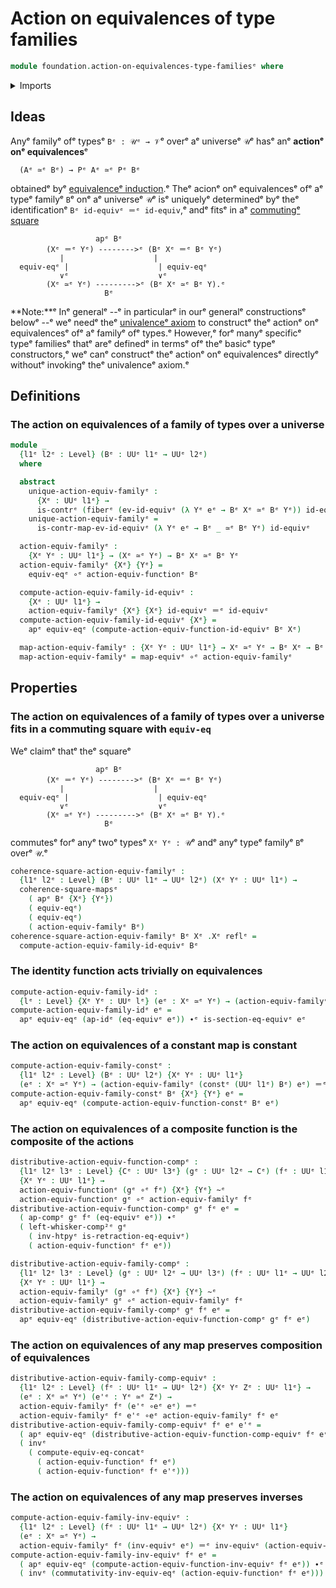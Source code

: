 # Action on equivalences of type families

```agda
module foundation.action-on-equivalences-type-familiesᵉ where
```

<details><summary>Imports</summary>

```agda
open import foundation.action-on-equivalences-functionsᵉ
open import foundation.action-on-identifications-functionsᵉ
open import foundation.equivalence-inductionᵉ
open import foundation.univalenceᵉ
open import foundation.universe-levelsᵉ
open import foundation.whiskering-higher-homotopies-compositionᵉ

open import foundation-core.commuting-squares-of-mapsᵉ
open import foundation-core.constant-mapsᵉ
open import foundation-core.contractible-typesᵉ
open import foundation-core.equivalencesᵉ
open import foundation-core.fibers-of-mapsᵉ
open import foundation-core.function-typesᵉ
open import foundation-core.homotopiesᵉ
open import foundation-core.identity-typesᵉ
```

</details>

## Ideas

Anyᵉ familyᵉ ofᵉ typesᵉ `Bᵉ : 𝒰ᵉ → 𝒱`ᵉ overᵉ aᵉ universeᵉ `𝒰`ᵉ hasᵉ anᵉ **actionᵉ onᵉ
equivalences**ᵉ

```text
  (Aᵉ ≃ᵉ Bᵉ) → Pᵉ Aᵉ ≃ᵉ Pᵉ Bᵉ
```

obtainedᵉ byᵉ [equivalenceᵉ induction](foundation.equivalence-induction.md).ᵉ Theᵉ
acionᵉ onᵉ equivalencesᵉ ofᵉ aᵉ typeᵉ familyᵉ `B`ᵉ onᵉ aᵉ universeᵉ `𝒰`ᵉ isᵉ uniquelyᵉ
determinedᵉ byᵉ theᵉ identificationᵉ `Bᵉ id-equivᵉ ＝ᵉ id-equiv`,ᵉ andᵉ fitsᵉ in aᵉ
[commutingᵉ square](foundation.commuting-squares-of-maps.mdᵉ)

```text
                   apᵉ Bᵉ
        (Xᵉ ＝ᵉ Yᵉ) -------->ᵉ (Bᵉ Xᵉ ＝ᵉ Bᵉ Yᵉ)
           |                    |
  equiv-eqᵉ |                    | equiv-eqᵉ
           ∨ᵉ                    ∨ᵉ
        (Xᵉ ≃ᵉ Yᵉ) --------->ᵉ (Bᵉ Xᵉ ≃ᵉ Bᵉ Y).ᵉ
                     Bᵉ
```

**Note:**ᵉ Inᵉ generalᵉ --ᵉ in particularᵉ in ourᵉ generalᵉ constructionsᵉ belowᵉ --ᵉ weᵉ
needᵉ theᵉ [univalenceᵉ axiom](foundation.univalence.mdᵉ) to constructᵉ theᵉ actionᵉ onᵉ
equivalencesᵉ ofᵉ aᵉ familyᵉ ofᵉ types.ᵉ However,ᵉ forᵉ manyᵉ specificᵉ typeᵉ familiesᵉ thatᵉ
areᵉ definedᵉ in termsᵉ ofᵉ theᵉ basicᵉ typeᵉ constructors,ᵉ weᵉ canᵉ constructᵉ theᵉ actionᵉ
onᵉ equivalencesᵉ directlyᵉ withoutᵉ invokingᵉ theᵉ univalenceᵉ axiom.ᵉ

## Definitions

### The action on equivalences of a family of types over a universe

```agda
module _
  {l1ᵉ l2ᵉ : Level} (Bᵉ : UUᵉ l1ᵉ → UUᵉ l2ᵉ)
  where

  abstract
    unique-action-equiv-familyᵉ :
      {Xᵉ : UUᵉ l1ᵉ} →
      is-contrᵉ (fiberᵉ (ev-id-equivᵉ (λ Yᵉ eᵉ → Bᵉ Xᵉ ≃ᵉ Bᵉ Yᵉ)) id-equivᵉ)
    unique-action-equiv-familyᵉ =
      is-contr-map-ev-id-equivᵉ (λ Yᵉ eᵉ → Bᵉ _ ≃ᵉ Bᵉ Yᵉ) id-equivᵉ

  action-equiv-familyᵉ :
    {Xᵉ Yᵉ : UUᵉ l1ᵉ} → (Xᵉ ≃ᵉ Yᵉ) → Bᵉ Xᵉ ≃ᵉ Bᵉ Yᵉ
  action-equiv-familyᵉ {Xᵉ} {Yᵉ} =
    equiv-eqᵉ ∘ᵉ action-equiv-functionᵉ Bᵉ

  compute-action-equiv-family-id-equivᵉ :
    {Xᵉ : UUᵉ l1ᵉ} →
    action-equiv-familyᵉ {Xᵉ} {Xᵉ} id-equivᵉ ＝ᵉ id-equivᵉ
  compute-action-equiv-family-id-equivᵉ {Xᵉ} =
    apᵉ equiv-eqᵉ (compute-action-equiv-function-id-equivᵉ Bᵉ Xᵉ)

  map-action-equiv-familyᵉ : {Xᵉ Yᵉ : UUᵉ l1ᵉ} → Xᵉ ≃ᵉ Yᵉ → Bᵉ Xᵉ → Bᵉ Yᵉ
  map-action-equiv-familyᵉ = map-equivᵉ ∘ᵉ action-equiv-familyᵉ
```

## Properties

### The action on equivalences of a family of types over a universe fits in a commuting square with `equiv-eq`

Weᵉ claimᵉ thatᵉ theᵉ squareᵉ

```text
                   apᵉ Bᵉ
        (Xᵉ ＝ᵉ Yᵉ) -------->ᵉ (Bᵉ Xᵉ ＝ᵉ Bᵉ Yᵉ)
           |                    |
  equiv-eqᵉ |                    | equiv-eqᵉ
           ∨ᵉ                    ∨ᵉ
        (Xᵉ ≃ᵉ Yᵉ) --------->ᵉ (Bᵉ Xᵉ ≃ᵉ Bᵉ Y).ᵉ
                     Bᵉ
```

commutesᵉ forᵉ anyᵉ twoᵉ typesᵉ `Xᵉ Yᵉ : 𝒰`ᵉ andᵉ anyᵉ typeᵉ familyᵉ `B`ᵉ overᵉ `𝒰`.ᵉ

```agda
coherence-square-action-equiv-familyᵉ :
  {l1ᵉ l2ᵉ : Level} (Bᵉ : UUᵉ l1ᵉ → UUᵉ l2ᵉ) (Xᵉ Yᵉ : UUᵉ l1ᵉ) →
  coherence-square-mapsᵉ
    ( apᵉ Bᵉ {Xᵉ} {Yᵉ})
    ( equiv-eqᵉ)
    ( equiv-eqᵉ)
    ( action-equiv-familyᵉ Bᵉ)
coherence-square-action-equiv-familyᵉ Bᵉ Xᵉ .Xᵉ reflᵉ =
  compute-action-equiv-family-id-equivᵉ Bᵉ
```

### The identity function acts trivially on equivalences

```agda
compute-action-equiv-family-idᵉ :
  {lᵉ : Level} {Xᵉ Yᵉ : UUᵉ lᵉ} (eᵉ : Xᵉ ≃ᵉ Yᵉ) → (action-equiv-familyᵉ idᵉ eᵉ) ＝ᵉ eᵉ
compute-action-equiv-family-idᵉ eᵉ =
  apᵉ equiv-eqᵉ (ap-idᵉ (eq-equivᵉ eᵉ)) ∙ᵉ is-section-eq-equivᵉ eᵉ
```

### The action on equivalences of a constant map is constant

```agda
compute-action-equiv-family-constᵉ :
  {l1ᵉ l2ᵉ : Level} (Bᵉ : UUᵉ l2ᵉ) {Xᵉ Yᵉ : UUᵉ l1ᵉ}
  (eᵉ : Xᵉ ≃ᵉ Yᵉ) → (action-equiv-familyᵉ (constᵉ (UUᵉ l1ᵉ) Bᵉ) eᵉ) ＝ᵉ id-equivᵉ
compute-action-equiv-family-constᵉ Bᵉ {Xᵉ} {Yᵉ} eᵉ =
  apᵉ equiv-eqᵉ (compute-action-equiv-function-constᵉ Bᵉ eᵉ)
```

### The action on equivalences of a composite function is the composite of the actions

```agda
distributive-action-equiv-function-compᵉ :
  {l1ᵉ l2ᵉ l3ᵉ : Level} {Cᵉ : UUᵉ l3ᵉ} (gᵉ : UUᵉ l2ᵉ → Cᵉ) (fᵉ : UUᵉ l1ᵉ → UUᵉ l2ᵉ)
  {Xᵉ Yᵉ : UUᵉ l1ᵉ} →
  action-equiv-functionᵉ (gᵉ ∘ᵉ fᵉ) {Xᵉ} {Yᵉ} ~ᵉ
  action-equiv-functionᵉ gᵉ ∘ᵉ action-equiv-familyᵉ fᵉ
distributive-action-equiv-function-compᵉ gᵉ fᵉ eᵉ =
  ( ap-compᵉ gᵉ fᵉ (eq-equivᵉ eᵉ)) ∙ᵉ
  ( left-whisker-comp²ᵉ gᵉ
    ( inv-htpyᵉ is-retraction-eq-equivᵉ)
    ( action-equiv-functionᵉ fᵉ eᵉ))

distributive-action-equiv-family-compᵉ :
  {l1ᵉ l2ᵉ l3ᵉ : Level} (gᵉ : UUᵉ l2ᵉ → UUᵉ l3ᵉ) (fᵉ : UUᵉ l1ᵉ → UUᵉ l2ᵉ)
  {Xᵉ Yᵉ : UUᵉ l1ᵉ} →
  action-equiv-familyᵉ (gᵉ ∘ᵉ fᵉ) {Xᵉ} {Yᵉ} ~ᵉ
  action-equiv-familyᵉ gᵉ ∘ᵉ action-equiv-familyᵉ fᵉ
distributive-action-equiv-family-compᵉ gᵉ fᵉ eᵉ =
  apᵉ equiv-eqᵉ (distributive-action-equiv-function-compᵉ gᵉ fᵉ eᵉ)
```

### The action on equivalences of any map preserves composition of equivalences

```agda
distributive-action-equiv-family-comp-equivᵉ :
  {l1ᵉ l2ᵉ : Level} (fᵉ : UUᵉ l1ᵉ → UUᵉ l2ᵉ) {Xᵉ Yᵉ Zᵉ : UUᵉ l1ᵉ} →
  (eᵉ : Xᵉ ≃ᵉ Yᵉ) (e'ᵉ : Yᵉ ≃ᵉ Zᵉ) →
  action-equiv-familyᵉ fᵉ (e'ᵉ ∘eᵉ eᵉ) ＝ᵉ
  action-equiv-familyᵉ fᵉ e'ᵉ ∘eᵉ action-equiv-familyᵉ fᵉ eᵉ
distributive-action-equiv-family-comp-equivᵉ fᵉ eᵉ e'ᵉ =
  ( apᵉ equiv-eqᵉ (distributive-action-equiv-function-comp-equivᵉ fᵉ eᵉ e'ᵉ)) ∙ᵉ
  ( invᵉ
    ( compute-equiv-eq-concatᵉ
      ( action-equiv-functionᵉ fᵉ eᵉ)
      ( action-equiv-functionᵉ fᵉ e'ᵉ)))
```

### The action on equivalences of any map preserves inverses

```agda
compute-action-equiv-family-inv-equivᵉ :
  {l1ᵉ l2ᵉ : Level} (fᵉ : UUᵉ l1ᵉ → UUᵉ l2ᵉ) {Xᵉ Yᵉ : UUᵉ l1ᵉ}
  (eᵉ : Xᵉ ≃ᵉ Yᵉ) →
  action-equiv-familyᵉ fᵉ (inv-equivᵉ eᵉ) ＝ᵉ inv-equivᵉ (action-equiv-familyᵉ fᵉ eᵉ)
compute-action-equiv-family-inv-equivᵉ fᵉ eᵉ =
  ( apᵉ equiv-eqᵉ (compute-action-equiv-function-inv-equivᵉ fᵉ eᵉ)) ∙ᵉ
  ( invᵉ (commutativity-inv-equiv-eqᵉ (action-equiv-functionᵉ fᵉ eᵉ)))
```